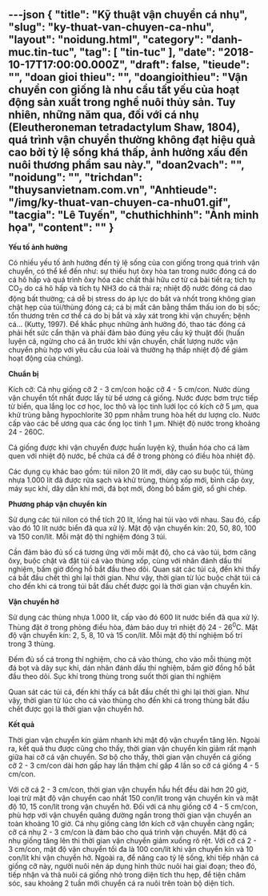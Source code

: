 ---json
{
    "title": "Kỹ thuật vận chuyển cá nhụ",
    "slug": "ky-thuat-van-chuyen-ca-nhu",
    "layout": "noidung.html",
    "category": "danh-muc.tin-tuc",
    "tag": [
        "tin-tuc"
    ],
    "date": "2018-10-17T17:00:00.000Z",
    "draft": false,
    "tieude": "",
    "doan gioi thieu": "",
    "doangioithieu": "Vận chuyển con giống là nhu cầu tất yếu của hoạt động sản xuất trong nghề nuôi thủy sản. Tuy nhiên, những năm qua, đối với cá nhụ (Eleutheroneman tetradactylum Shaw, 1804), quá trình vận chuyển thường không đạt hiệu quả cao bởi tỷ lệ sống khá thấp, ảnh hưởng xấu đến nuôi thương phẩm sau này.",
    "doan2vach": "",
    "noidung": "",
    "trichdan": "thuysanvietnam.com.vn",
    "Anhtieude": "/img/ky-thuat-van-chuyen-ca-nhu01.gif",
    "tacgia": "Lê Tuyến",
    "chuthichhinh": "Ảnh minh họa",
    "__content__": ""
}
---
<p><strong>Yếu tố ảnh hưởng</strong></p>

<p>C&oacute; nhiều yếu tố ảnh hưởng đến tỷ lệ sống của con giống trong qu&aacute; tr&igrave;nh vận chuyển, c&oacute; thể kể đến như: sự thiếu hụt &ocirc;xy h&ograve;a tan trong nước đ&oacute;ng c&aacute; do c&aacute; h&ocirc; hấp v&agrave; qu&aacute; tr&igrave;nh &ocirc;xy h&oacute;a c&aacute;c chất thải hữu cơ từ c&aacute; b&agrave;i tiết ra; t&iacute;ch tụ CO<sub>2</sub>&nbsp;do c&aacute; h&ocirc; hấp v&agrave; t&iacute;ch tụ NH3 do c&aacute; thải ra; nhiệt độ nước đ&oacute;ng c&aacute; dao động bất thường; c&aacute; dễ bị stress do &aacute;p lực do bắt v&agrave; nhốt trong kh&ocirc;ng gian chật hẹp của t&uacute;i/th&ugrave;ng đ&oacute;ng c&aacute;; c&aacute; bị mất c&acirc;n bằng thẩm thấu ion do bị sốc; tổn thương tr&ecirc;n cơ thể c&aacute; do bị bắt v&agrave; x&acirc;y x&aacute;t trong khi vận chuyển; bệnh c&aacute;&hellip; (Kutty, 1997). Để khắc phục những ảnh hưởng đ&oacute;, thao t&aacute;c đ&oacute;ng c&aacute; phải hết sức cẩn thận v&agrave; phải đảm bảo đ&uacute;ng y&ecirc;u cầu kỹ thuật đối (huấn luyện c&aacute;, ngừng cho c&aacute; ăn trước khi vận chuyển, chất lượng nước vận chuyển ph&ugrave; hợp với y&ecirc;u cầu của lo&agrave;i v&agrave; thường hạ thấp nhiệt độ để giảm hoạt động của ch&uacute;ng).</p>

<p><strong>Chuẩn bị</strong></p>

<p>K&iacute;ch cỡ: C&aacute; nhụ giống cỡ 2 - 3 cm/con hoặc cỡ 4 - 5 cm/con. Nước d&ugrave;ng vận chuyển tốt nhất được lấy từ bể ương c&aacute; giống. Nước được bơm trực tiếp từ biển, qua lắng lọc cơ học, lọc th&ocirc; v&agrave; lọc tinh lưới lọc c&oacute; k&iacute;ch cỡ 5 &micro;m, qua khử tr&ugrave;ng bằng hypochlorite 30 ppm nhằm trung h&ograve;a hết dư lượng clo. Nước cấp v&agrave;o c&aacute;c bể ương qua c&aacute;c ống lọc tinh 1 &micro;m. Nhiệt độ nước trong khoảng 24 - 260C.</p>

<p>C&aacute; giống được khi vận chuyển được huấn luyện kỹ, thuần h&oacute;a cho c&aacute; l&agrave;m quen với nhiệt độ nước, bể chứa c&aacute; để ở trong ph&ograve;ng c&oacute; điều h&ograve;a nhiệt độ.</p>

<p>C&aacute;c dụng cụ kh&aacute;c bao gồm: t&uacute;i nilon 20 l&iacute;t mới, d&acirc;y cao su buộc t&uacute;i, th&ugrave;ng nhựa 1.000 l&iacute;t đ&atilde; được rửa sạch v&agrave; khử tr&ugrave;ng, th&ugrave;ng xốp mới, b&igrave;nh cấp &ocirc;xy, m&aacute;y sục kh&iacute;, d&acirc;y dẫn kh&iacute; mới, đ&aacute; bọt mới, đ&ograve;ng bồ bấm giờ, sổ ghi ch&eacute;p.</p>

<p><strong>Phương ph&aacute;p vận chuyển k&iacute;n</strong></p>

<p>Sử dụng c&aacute;c t&uacute;i nilon c&oacute; thể t&iacute;ch 20 l&iacute;t, lồng hai t&uacute;i v&agrave;o với nhau. Sau đ&oacute;, cấp v&agrave;o đ&oacute; 10 l&iacute;t nước biển đ&atilde; qua xử l&yacute;. Mật độ vận chuyển k&iacute;n: 20, 50, 80, 100 v&agrave; 150 con/l&iacute;t. Mỗi mật độ th&iacute; nghiệm đ&oacute;ng 3 t&uacute;i.</p>

<p>Cần đảm bảo đủ số c&aacute; tương ứng với mỗi mật độ, cho c&aacute; v&agrave;o t&uacute;i, bơm căng &ocirc;xy, buộc chặt v&agrave; đặt t&uacute;i c&aacute; v&agrave;o th&ugrave;ng xốp, c&ugrave;ng với nh&atilde;n đ&aacute;nh dấu th&iacute; nghiệm, bấm giờ đống hồ bắt đầu theo d&otilde;i. Quan s&aacute;t c&aacute;c t&uacute;i c&aacute;, đến khi thấy c&aacute; bắt đầu chết th&igrave; ghi lại thời gian. Như vậy, thời gian từ l&uacute;c buộc chặt t&uacute;i c&aacute; cho đến khi c&aacute; trong t&uacute;i bắt đầu chết được gọi l&agrave; thời gian vận chuyển k&iacute;n.</p>

<p><strong>Vận chuyển hở</strong></p>

<p>Sử dụng c&aacute;c th&ugrave;ng nhựa 1.000 l&iacute;t, cấp v&agrave;o đ&oacute; 600 l&iacute;t nước biển đ&atilde; qua xử l&yacute;. Th&ugrave;ng đặt ở trong ph&ograve;ng điều h&ograve;a, đảm bảo duy tr&igrave; nhiệt độ 24 - 26<sup>0</sup>C. Mật độ vận chuyển k&iacute;n: 2, 5, 8, 10 v&agrave; 15 con/l&iacute;t. Mỗi mật độ th&iacute; nghiệm bố tr&iacute; trong 3 th&ugrave;ng.</p>

<p>Đếm đủ số c&aacute; trong th&iacute; nghiệm, cho c&aacute; v&agrave;o th&ugrave;ng, cho v&agrave;o mỗi th&ugrave;ng một đ&aacute; bọt v&agrave; d&acirc;y sục kh&iacute;, d&aacute;n nh&atilde;n đ&aacute;nh dấu th&iacute; nghiệm, bấm giờ đồng hồ bắt đầu theo d&otilde;i. Sục kh&iacute; trong th&ugrave;ng trong suốt thời gian th&iacute; nghiệm</p>

<p>Quan s&aacute;t c&aacute;c t&uacute;i c&aacute;, đến khi thấy c&aacute; bắt đầu chết th&igrave; ghi lại thời gian. Như vậy, thời gian từ l&uacute;c cho c&aacute; v&agrave;o th&ugrave;ng cho đến khi c&aacute; trong th&ugrave;ng bắt đầu chết được gọi l&agrave; thời gian vận chuyển hở.</p>

<p><strong>Kết quả</strong></p>

<p>Thời gian vận chuyển k&iacute;n giảm nhanh khi mật độ vận chuyển tăng l&ecirc;n. Ngo&agrave;i ra, kết quả thu được cũng cho thấy, thời gian vận chuyển k&iacute;n giảm rất mạnh giữa hai cỡ c&aacute; vận chuyển. Sơ bộ cho thấy, thời gian vận chuyển c&aacute; giống cỡ 2 - 3 cm/con d&agrave;i hơn gấp hay lần thậm ch&iacute; gấp 4 lần so cỡ c&aacute; giống 4 - 5 cm/con.</p>

<p>Với cỡ c&aacute; 2 - 3 cm/con, thời gian vận chuyển hầu hết đều d&agrave;i hơn 20 giờ, loại trừ mật độ vận chuyển cao nhất 150 con/l&iacute;t trong vận chuyển k&iacute;n v&agrave; mật độ 10, 15 con/l&iacute;t trong vận chuyển hở. Đối với c&aacute; nhụ giống cỡ 4 - 5 cm/con, ph&ugrave; hợp với vận chuyển qu&atilde;ng đường ngắn trong thời gian vận chuyển an to&agrave;n khoảng 10 giờ. C&aacute; nhụ giống c&agrave;ng lớn k&iacute;ch cỡ vận chuyển c&agrave;ng ngắn; cỡ c&aacute; nhụ 2 - 3 cm/con l&agrave; đảm bảo cho qu&aacute; tr&igrave;nh vận chuyển. Mật độ c&aacute; nhụ giống tăng l&ecirc;n th&igrave; thời gian vận chuyển giảm xuống r&otilde; rệt. Với cỡ c&aacute; 2 - 3 cm/con, mật độ vận chuyển tối đa l&agrave; 100 con/l&iacute;t khi vận chuyển k&iacute;n v&agrave; 10 con/l&iacute;t khi vận chuyển hở. Ngo&agrave;i ra, để n&acirc;ng cao tỷ lệ sống, khi tiếp nhận c&aacute; giống cỡ n&agrave;y, người nu&ocirc;i n&ecirc;n &aacute;p dụng h&igrave;nh thức nu&ocirc;i hai giai đoạn; theo đ&oacute;, tiếp nhận v&agrave; thả nu&ocirc;i c&aacute; giống nhỏ trong diện t&iacute;ch thu hẹp, để tiện chăm s&oacute;c, sau khoảng 2 tuần mới chuyển c&aacute; ra nu&ocirc;i tr&ecirc;n to&agrave;n bộ diện t&iacute;ch.</p>
